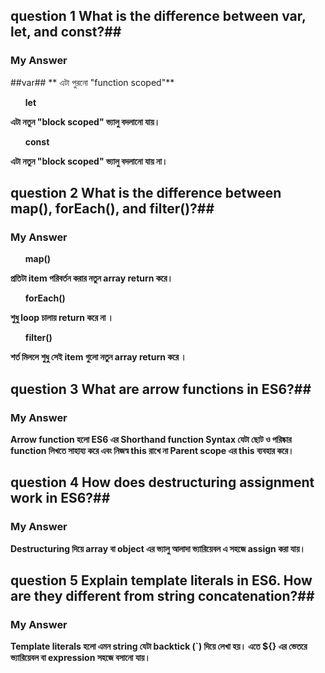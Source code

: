 ## question 1 What is the difference between var, let, and const?##

### My Answer

##var## ** এটা পুরনো "function scoped"**<br>
**<ul>let</ul> এটা নতুন "block scoped" ভ্যালু বদলানো যায়।**<br>
**<ul>const</ul> এটা নতুন "block scoped" ভ্যালু বদলানো যায় না।**<br>

## question 2 What is the difference between map(), forEach(), and filter()?##

### My Answer

**<ul> map()</ul> প্রতিটা item পরিবর্তন করার নতুন array return করে।**<br>
**<ul>forEach()</ul> শুধু loop চালায় return করে না ।**<br>
**<ul>filter()</ul> শর্ত মিললে শুধু সেই item গুলো নতুন array return করে ।**<br>

## question 3 What are arrow functions in ES6?##

### My Answer

**<ul></ul> Arrow function হলো ES6 এর Shorthand function Syntax যেটা ছোট ও পরিষ্কার function লিখতে সাহায্য করে এবং নিজস্ব this রাখে না Parent scope এর this ব্যবহার করে।**<br>

## question 4 How does destructuring assignment work in ES6?##

### My Answer

**<ul></ul> Destructuring দিয়ে array বা object এর ভ্যালু আলাদা ভ্যারিয়েবল এ সহজে assign করা যায়।**<br>

## question 5 Explain template literals in ES6. How are they different from string concatenation?##

### My Answer

**<ul></ul>Template literals হলো এমন string যেটা backtick (`) দিয়ে লেখা হয়। এতে ${} এর ভেতরে ভ্যারিয়েবল বা expression সহজে বসানো যায়।**<br>
